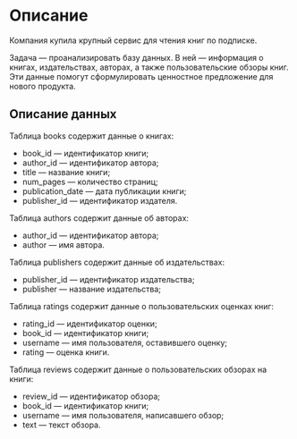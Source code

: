 # Описание

Компания купила крупный сервис для чтения книг по подписке.

Задача — проанализировать базу данных. В ней — информация о книгах, издательствах, авторах, а также пользовательские обзоры книг. Эти данные помогут сформулировать ценностное предложение для нового продукта.

## Описание данных

Таблица books cодержит данные о книгах:

* book_id — идентификатор книги;
* author_id — идентификатор автора;
* title — название книги;
* num_pages — количество страниц;
* publication_date — дата публикации книги;
* publisher_id — идентификатор издателя.

Таблица authors cодержит данные об авторах:

* author_id — идентификатор автора;
* author — имя автора.

Таблица publishers cодержит данные об издательствах:

* publisher_id — идентификатор издательства;
* publisher — название издательства;

Таблица ratings cодержит данные о пользовательских оценках книг:

* rating_id — идентификатор оценки;
* book_id — идентификатор книги;
* username — имя пользователя, оставившего оценку;
* rating — оценка книги.

Таблица reviews cодержит данные о пользовательских обзорах на книги:

* review_id — идентификатор обзора;
* book_id — идентификатор книги;
* username — имя пользователя, написавшего обзор;
* text — текст обзора.